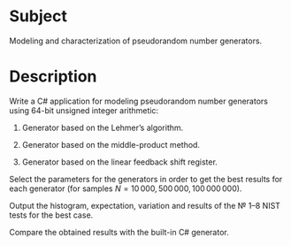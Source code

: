 # Subject

Modeling and characterization of pseudorandom number generators.

# Description

Write a C# application for modeling pseudorandom number generators using
64-bit unsigned integer arithmetic:

1. Generator based on the Lehmer’s algorithm.

2. Generator based on the middle-product method.

3. Generator based on the linear feedback shift register.

Select the parameters for the generators in order to get the best results
for each generator (for samples $N = 10\,000, 500\,000, 100\,000\,000$).

Output the histogram, expectation, variation and results of the № 1–8 NIST
tests for the best case.

Compare the obtained results with the built-in C# generator.
